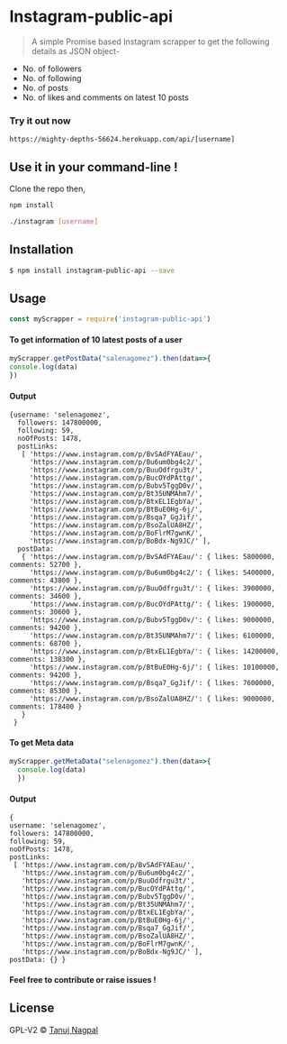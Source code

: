 
# Instagram-public-api

  

> A simple Promise based Instagram scrapper to get the following details as JSON object-

* No. of followers
* No. of following
* No. of posts
* No. of likes and comments on latest 10 posts


###  Try it out now

```
https://mighty-depths-56624.herokuapp.com/api/[username]
```

## Use it in your command-line !
Clone the repo then,
```sh
npm install
```

```sh
./instagram [username]
```

## Installation
```sh
$ npm install instagram-public-api --save
```
 
## Usage

  ```js
  const myScrapper = require('instagram-public-api')
  ```
  
#### To get information of 10 latest posts of a user

  ```js
  myScrapper.getPostData("salenagomez").then(data=>{
console.log(data)
})
  ```
#### Output
```
{username: 'selenagomez',
  followers: 147800000,
  following: 59,
  noOfPosts: 1478,
  postLinks:
   [ 'https://www.instagram.com/p/BvSAdFYAEau/',
     'https://www.instagram.com/p/Bu6um0bg4c2/',
     'https://www.instagram.com/p/BuuOdfrgu3t/',
     'https://www.instagram.com/p/BucOYdPAttg/',
     'https://www.instagram.com/p/Bubv5TggD0v/',
     'https://www.instagram.com/p/Bt35UNMAhm7/',
     'https://www.instagram.com/p/BtxEL1EgbYa/',
     'https://www.instagram.com/p/BtBuE0Hg-6j/',
     'https://www.instagram.com/p/Bsqa7_GgJif/',
     'https://www.instagram.com/p/BsoZalUA8HZ/',
     'https://www.instagram.com/p/BoFlrM7gwnK/',
     'https://www.instagram.com/p/BoBdx-Ng9JC/' ],
  postData:
   { 'https://www.instagram.com/p/BvSAdFYAEau/': { likes: 5800000, comments: 52700 },
     'https://www.instagram.com/p/Bu6um0bg4c2/': { likes: 5400000, comments: 43800 },
     'https://www.instagram.com/p/BuuOdfrgu3t/': { likes: 3900000, comments: 34600 },
     'https://www.instagram.com/p/BucOYdPAttg/': { likes: 1900000, comments: 30600 },
     'https://www.instagram.com/p/Bubv5TggD0v/': { likes: 9000000, comments: 94200 },
     'https://www.instagram.com/p/Bt35UNMAhm7/': { likes: 6100000, comments: 68700 },
     'https://www.instagram.com/p/BtxEL1EgbYa/': { likes: 14200000, comments: 138300 },
     'https://www.instagram.com/p/BtBuE0Hg-6j/': { likes: 10100000, comments: 94200 },
     'https://www.instagram.com/p/Bsqa7_GgJif/': { likes: 7600000, comments: 85300 },
     'https://www.instagram.com/p/BsoZalUA8HZ/': { likes: 9000000, comments: 178400 } 
   } 
 }
```
#### To get Meta data 
 
  ```js
  myScrapper.getMetaData("selenagomez").then(data=>{
	console.log(data)
	})
  ```
#### Output
  ```
  {
  username: 'selenagomez',
  followers: 147800000,
  following: 59,
  noOfPosts: 1478,
  postLinks:
   [ 'https://www.instagram.com/p/BvSAdFYAEau/',
     'https://www.instagram.com/p/Bu6um0bg4c2/',
     'https://www.instagram.com/p/BuuOdfrgu3t/',
     'https://www.instagram.com/p/BucOYdPAttg/',
     'https://www.instagram.com/p/Bubv5TggD0v/',
     'https://www.instagram.com/p/Bt35UNMAhm7/',
     'https://www.instagram.com/p/BtxEL1EgbYa/',
     'https://www.instagram.com/p/BtBuE0Hg-6j/',
     'https://www.instagram.com/p/Bsqa7_GgJif/',
     'https://www.instagram.com/p/BsoZalUA8HZ/',
     'https://www.instagram.com/p/BoFlrM7gwnK/',
     'https://www.instagram.com/p/BoBdx-Ng9JC/' ],
  postData: {} }
  ```


####  Feel free to contribute or raise issues !
  
  
## License
GPL-V2 © [Tanuj Nagpal](www.github.com/Tanuj69)
